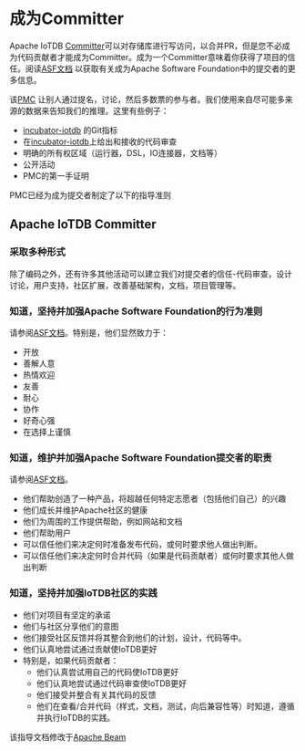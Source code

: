<!--

    Licensed to the Apache Software Foundation (ASF) under one
    or more contributor license agreements.  See the NOTICE file
    distributed with this work for additional information
    regarding copyright ownership.  The ASF licenses this file
    to you under the Apache License, Version 2.0 (the
    "License"); you may not use this file except in compliance
    with the License.  You may obtain a copy of the License at
    
        http://www.apache.org/licenses/LICENSE-2.0
    
    Unless required by applicable law or agreed to in writing,
    software distributed under the License is distributed on an
    "AS IS" BASIS, WITHOUT WARRANTIES OR CONDITIONS OF ANY
    KIND, either express or implied.  See the License for the
    specific language governing permissions and limitations
    under the License.

-->

# 成为Committer

Apache IoTDB [Committer](https://www.apache.org/foundation/how-it-works.html#committers)可以对存储库进行写访问，以合并PR，但是您不必成为代码贡献者才能成为Committer。成为一个Committer意味着你获得了项目的信任。阅读[ASF文档](https://www.apache.org/dev/committers.html#committer-responsibilities) 以获取有关成为Apache Software Foundation中的提交者的更多信息。

该[PMC](https://www.apache.org/foundation/how-it-works.html#pmc-members) 让别人通过提名，讨论，然后多数票的参与者。我们使用来自尽可能多来源的数据来告知我们的推理。这里有些例子：

- [incubator-iotdb](https://github.com/apache/incubator-iotdb/graphs/contributors) 的Git指标
- 在[incubator-iotdb](https://github.com/apache/incubator-iotdb/pulls)上给出和接收的代码审查
- 明确的所有权区域（运行器，DSL，IO连接器，文档等）
- 公开活动
- PMC的第一手证明

PMC已经为成为提交者制定了以下的指导准则

## Apache IoTDB Committer

### 采取多种形式

除了编码之外，还有许多其他活动可以建立我们对提交者的信任-代码审查，设计讨论，用户支持，社区扩展，改善基础架构，文档，项目管理等。

### 知道，坚持并加强Apache Software Foundation的行为准则

请参阅[ASF文档](https://www.apache.org/foundation/policies/conduct.html)。特别是，他们显然致力于：

- 开放
- 善解人意
- 热情欢迎
- 友善
- 耐心
- 协作
- 好奇心强
- 在选择上谨慎

### 知道，维护并加强Apache Software Foundation提交者的职责

请参阅[ASF文档](https://www.apache.org/dev/committers.html#committer-responsibilities)。

- 他们帮助创造了一种产品，将超越任何特定志愿者（包括他们自己）的兴趣
- 他们成长并维护Apache社区的健康
- 他们为周围的工作提供帮助，例如网站和文档
- 他们帮助用户
- 可以信任他们来决定何时准备发布代码，或何时要求他人做出判断。
- 可以信任他们来决定何时合并代码（如果是代码贡献者）或何时要求其他人做出判断

### 知道，坚持并加强IoTDB社区的实践

- 他们对项目有坚定的承诺
- 他们与社区分享他们的意图
- 他们接受社区反馈并将其整合到他们的计划，设计，代码等中。
- 他们认真地尝试通过贡献使IoTDB更好
- 特别是，如果代码贡献者：
  - 他们认真尝试用自己的代码使IoTDB更好
  - 他们认真地尝试通过代码审查使IoTDB更好
  - 他们接受并整合有关其代码的反馈
  - 他们在查看/合并代码（样式，文档，测试，向后兼容性等）时知道，遵循并执行IoTDB的实践。



该指导文档修改于[Apache Beam](https://beam.apache.org/contribute/become-a-committer/)
